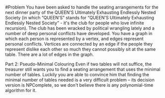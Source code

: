 #Problem
You have been asked to handle the seating arrangements for the next dinner party of the
QUEEN'S Ultimately Exhausting Endlessly Nested Society (in which “QUEEN'S” stands for
“QUEEN'S Ultimately Exhausting Endlessly Nested Society” - it's the club for people who
love infinite recursion). The club has been wracked by political wrangling lately and a
number of deep personal conflicts have developed. You have a graph in which each person is
represented by a vertex, and edges represent personal conflicts. Vertices are connected by an
edge if the people they represent dislike each other so much they cannot possibly sit at the
same table. There are a lot of edges in the graph.

Part 2: Pseudo-Minimal Colouring
Even if two tables will not suffice, the treasurer still wants you to find a seating arrangement
that uses the minimal number of tables. Luckily you are able to convince him that finding the
minimal number of tables needed is a very difficult problem – its decision version is NPComplete,
so we don't believe there is any polynomial-time algorithm for it. 
